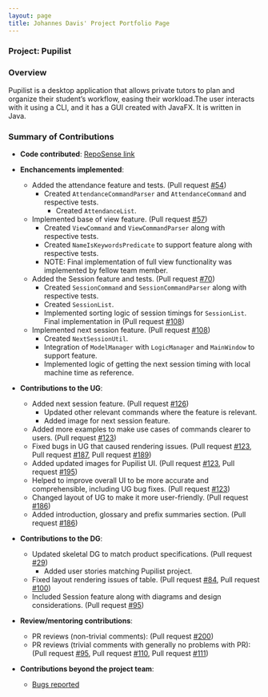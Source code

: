```yaml
---
layout: page
title: Johannes Davis' Project Portfolio Page
---
```


### Project: Pupilist

### Overview

Pupilist is a desktop application that allows private tutors to plan and organize their student’s workflow, 
easing their workload.The user interacts with it using a CLI, and it has a GUI created with JavaFX. 
It is written in Java.

### Summary of Contributions

* **Code contributed**: [RepoSense link](https://nus-cs2103-ay2223s1.github.io/tp-dashboard/?search=jwdavis0200&breakdown=true&sort=groupTitle&sortWithin=title&since=2022-09-16&timeframe=commit&mergegroup=&groupSelect=groupByRepos&checkedFileTypes=docs~functional-code~test-code~other)

* **Enchancements implemented**:
  * Added the attendance feature and tests. (Pull request [\#54](https://github.com/AY2223S1-CS2103T-W09-4/tp/pull/54))
    * Created `AttendanceCommandParser` and `AttendanceCommand` and respective tests.
      * Created `AttendanceList`.
  * Implemented base of view feature. (Pull request [\#57](https://github.com/AY2223S1-CS2103T-W09-4/tp/pull/57))
    * Created `ViewCommand` and `ViewCommandParser` along with respective tests.
    * Created `NameIsKeywordsPredicate` to support feature along with respective tests.
    * NOTE: Final implementation of full view functionality was implemented by fellow team member.
  * Added the Session feature and tests. (Pull request [\#70](https://github.com/AY2223S1-CS2103T-W09-4/tp/pull/70))
    * Created `SessionCommand` and `SessionCommandParser` along with respective tests.
    * Created `SessionList`.
    * Implemented sorting logic of session timings for `SessionList`. Final implementation in (Pull request [\#108](https://github.com/AY2223S1-CS2103T-W09-4/tp/pull/108))
  * Implemented next session feature. (Pull request [\#108](https://github.com/AY2223S1-CS2103T-W09-4/tp/pull/108))
    * Created `NextSessionUtil`.
    * Integration of `ModelManager` with `LogicManager` and `MainWindow` to support feature.
    * Implemented logic of getting the next session timing with local machine time as reference.

* **Contributions to the UG**:
  * Added next session feature. (Pull request [\#126](https://github.com/AY2223S1-CS2103T-W09-4/tp/pull/126))
    * Updated other relevant commands where the feature is relevant.
    * Added image for next session feature.
  * Added more examples to make use cases of commands clearer to users. (Pull request [\#123](https://github.com/AY2223S1-CS2103T-W09-4/tp/pull/123))
  * Fixed bugs in UG that caused rendering issues. (Pull request [\#123](https://github.com/AY2223S1-CS2103T-W09-4/tp/pull/123), Pull request [\#187](https://github.com/AY2223S1-CS2103T-W09-4/tp/pull/187), Pull request [\#189](https://github.com/AY2223S1-CS2103T-W09-4/tp/pull/189))
  * Added updated images for Pupilist UI. (Pull request [\#123](https://github.com/AY2223S1-CS2103T-W09-4/tp/pull/123), Pull request [\#195](https://github.com/AY2223S1-CS2103T-W09-4/tp/pull/195))
  * Helped to improve overall UI to be more accurate and comprehensible, including UG bug fixes. (Pull request [\#123](https://github.com/AY2223S1-CS2103T-W09-4/tp/pull/123))
  * Changed layout of UG to make it more user-friendly. (Pull request [\#186](https://github.com/AY2223S1-CS2103T-W09-4/tp/pull/186))
  * Added introduction, glossary and prefix summaries section. (Pull request [\#186](https://github.com/AY2223S1-CS2103T-W09-4/tp/pull/186))

* **Contributions to the DG**:
  * Updated skeletal DG to match product specifications. (Pull request [\#29](https://github.com/AY2223S1-CS2103T-W09-4/tp/pull/29))
    * Added user stories matching Pupilist project.
  * Fixed layout rendering issues of table. (Pull request [\#84](https://github.com/AY2223S1-CS2103T-W09-4/tp/pull/84), Pull request [\#100](https://github.com/AY2223S1-CS2103T-W09-4/tp/pull/100))
  * Included Session feature along with diagrams and design considerations. (Pull request [\#95](https://github.com/AY2223S1-CS2103T-W09-4/tp/pull/95)) 

* **Review/mentoring contributions**:
  * PR reviews (non-trivial comments): (Pull request [\#200](https://github.com/AY2223S1-CS2103T-W09-4/tp/pull/200))
  * PR reviews (trivial comments with generally no problems with PR): (Pull request [\#95](https://github.com/AY2223S1-CS2103T-W09-4/tp/pull/95), Pull request [\#110](https://github.com/AY2223S1-CS2103T-W09-4/tp/pull/110), Pull request [\#111](https://github.com/AY2223S1-CS2103T-W09-4/tp/pull/111))
* **Contributions beyond the project team**:
  * [Bugs reported](https://github.com/jwdavis0200/ped/issues)

